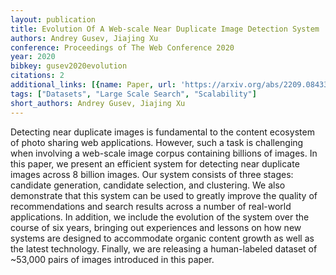 ```yaml
---
layout: publication
title: Evolution Of A Web-scale Near Duplicate Image Detection System
authors: Andrey Gusev, Jiajing Xu
conference: Proceedings of The Web Conference 2020
year: 2020
bibkey: gusev2020evolution
citations: 2
additional_links: [{name: Paper, url: 'https://arxiv.org/abs/2209.08433'}]
tags: ["Datasets", "Large Scale Search", "Scalability"]
short_authors: Andrey Gusev, Jiajing Xu
---
```

Detecting near duplicate images is fundamental to the content ecosystem of
photo sharing web applications. However, such a task is challenging when
involving a web-scale image corpus containing billions of images. In this
paper, we present an efficient system for detecting near duplicate images
across 8 billion images. Our system consists of three stages: candidate
generation, candidate selection, and clustering. We also demonstrate that this
system can be used to greatly improve the quality of recommendations and search
results across a number of real-world applications.
  In addition, we include the evolution of the system over the course of six
years, bringing out experiences and lessons on how new systems are designed to
accommodate organic content growth as well as the latest technology. Finally,
we are releasing a human-labeled dataset of ~53,000 pairs of images introduced
in this paper.